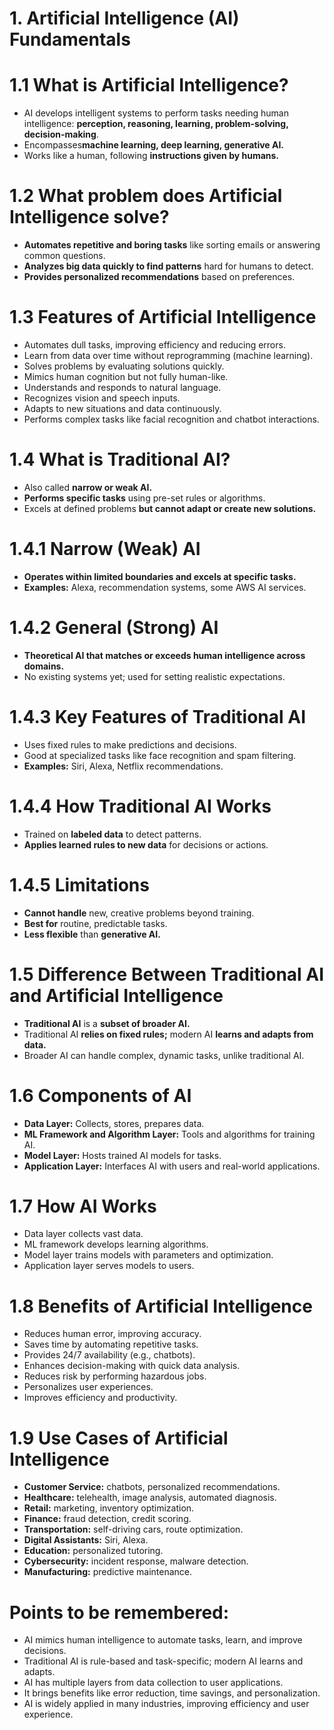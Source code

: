 # 1. Artificial Intelligence (AI) Fundamentals
# 1.1 What is Artificial Intelligence?
- AI develops intelligent systems to perform tasks needing human intelligence: **perception, reasoning, learning, problem-solving, decision-making**.
- Encompasses**machine learning, deep learning, generative AI.**
- Works like a human, following **instructions given by humans.**
# 1.2 What problem does Artificial Intelligence solve?
- **Automates repetitive and boring tasks** like sorting emails or answering common questions.
- **Analyzes big data quickly to find patterns** hard for humans to detect.
- **Provides personalized recommendations** based on preferences.
# 1.3 Features of Artificial Intelligence
- Automates dull tasks, improving efficiency and reducing errors.
- Learn from data over time without reprogramming (machine learning).
- Solves problems by evaluating solutions quickly.
- Mimics human cognition but not fully human-like.
- Understands and responds to natural language.
- Recognizes vision and speech inputs.
- Adapts to new situations and data continuously.
- Performs complex tasks like facial recognition and chatbot interactions.
# 1.4 What is Traditional AI?
- Also called **narrow or weak AI.**
- **Performs specific tasks** using pre-set rules or algorithms.
- Excels at defined problems **but cannot adapt or create new solutions.**
# 1.4.1 Narrow (Weak) AI
- **Operates within limited boundaries and excels at specific tasks.**
- **Examples:** Alexa, recommendation systems, some AWS AI services.
# 1.4.2 General (Strong) AI
- **Theoretical AI that matches or exceeds human intelligence across domains.**
- No existing systems yet; used for setting realistic expectations.
# 1.4.3 Key Features of Traditional AI
- Uses fixed rules to make predictions and decisions.
- Good at specialized tasks like face recognition and spam filtering.
- **Examples:** Siri, Alexa, Netflix recommendations.
# 1.4.4 How Traditional AI Works
- Trained on **labeled data** to detect patterns.
- **Applies learned rules to new data** for decisions or actions.
# 1.4.5 Limitations
- **Cannot handle** new, creative problems beyond training.
- **Best for** routine, predictable tasks.
- **Less flexible** than **generative AI.**
# 1.5 Difference Between Traditional AI and Artificial Intelligence
- **Traditional AI** is a **subset of broader AI.**
- Traditional AI **relies on fixed rules;** modern AI **learns and adapts from data.**
- Broader AI can handle complex, dynamic tasks, unlike traditional AI.
# 1.6 Components of AI
- **Data Layer:** Collects, stores, prepares data.
- **ML Framework and Algorithm Layer:** Tools and algorithms for training AI.
- **Model Layer:** Hosts trained AI models for tasks.
- **Application Layer:** Interfaces AI with users and real-world applications.
# 1.7 How AI Works
- Data layer collects vast data.
- ML framework develops learning algorithms.
- Model layer trains models with parameters and optimization.
- Application layer serves models to users.
# 1.8 Benefits of Artificial Intelligence
- Reduces human error, improving accuracy.
- Saves time by automating repetitive tasks.
- Provides 24/7 availability (e.g., chatbots).
- Enhances decision-making with quick data analysis.
- Reduces risk by performing hazardous jobs.
- Personalizes user experiences.
- Improves efficiency and productivity.
# 1.9 Use Cases of Artificial Intelligence
- **Customer Service:** chatbots, personalized recommendations.
- **Healthcare:** telehealth, image analysis, automated diagnosis.
- **Retail:** marketing, inventory optimization.
- **Finance:** fraud detection, credit scoring.
- **Transportation:** self-driving cars, route optimization.
- **Digital Assistants:** Siri, Alexa.
- **Education:** personalized tutoring.
- **Cybersecurity:** incident response, malware detection.
- **Manufacturing:** predictive maintenance.
# Points to be remembered: 
- AI mimics human intelligence to automate tasks, learn, and improve decisions.
- Traditional AI is rule-based and task-specific; modern AI learns and adapts.
- AI has multiple layers from data collection to user applications.
- It brings benefits like error reduction, time savings, and personalization.
- AI is widely applied in many industries, improving efficiency and user experience.


